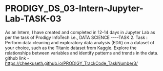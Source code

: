 # PRODIGY_DS_03-Intern-Jupyter-Lab-TASK-03
As an Intern, I have created and completed in 12-14 days in Jupyter Lab as per the task of Prodigy InfoTech i.e., DATA SCIENCE ----TASK 2. Task : Perform data cleaning and exploratory data analysis (EDA) on a dataset of your choice, such as the Titanic dataset from Kaggle. Explore the relationships between variables and identify patterns and trends in the data.
github link -  https://cheekuseth.github.io/PRODIGY_TrackCode_TaskNumber3/
